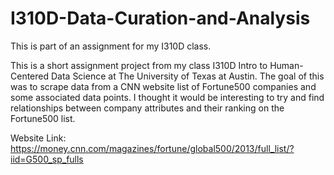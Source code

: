 # I310D-Data-Curation-and-Analysis
This is part of an assignment for my I310D class.

This is a short assignment project from my class I310D Intro to Human-Centered Data Science at The University of Texas at Austin. The goal of this was to scrape data from a CNN website list of Fortune500 companies and some associated data points. I thought it would be interesting to try and find relationships between company attributes and their ranking on the Fortune500 list.

Website Link: https://money.cnn.com/magazines/fortune/global500/2013/full_list/?iid=G500_sp_fulls

